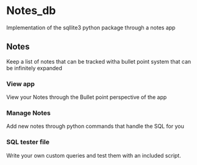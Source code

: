 # Notes_db
Implementation of the sqllite3 python package through a notes app

## Notes
Keep a list of notes that can be tracked witha bullet point system that can be infinitely expanded

### View app
View your Notes through the Bullet point perspective of the app

### Manage Notes
Add new notes through python commands that handle the SQL for you

### SQL tester file
Write your own custom queries and test them with an included script.